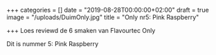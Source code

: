 +++
categories = []
date = "2019-08-28T00:00:00+02:00"
draft = true
image = "/uploads/DuimOnly.jpg"
title = "Only nr5: Pink Raspberry"

+++
Loes reviewd de 6 smaken van Flavourtec Only

Dit is nummer 5: Pink Raspberry